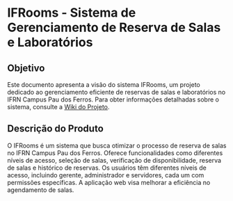 # IFRooms - Sistema de Gerenciamento de Reserva de Salas e Laboratórios

## Objetivo

Este documento apresenta a visão do sistema IFRooms, um projeto dedicado ao gerenciamento eficiente de reservas de salas e laboratórios no IFRN Campus Pau dos Ferros. Para obter informações detalhadas sobre o sistema, consulte a [Wiki do Projeto](https://github.com/dlcoders/ifrooms/wiki).

## Descrição do Produto

O IFRooms é um sistema que busca otimizar o processo de reserva de salas no IFRN Campus Pau dos Ferros. Oferece funcionalidades como diferentes níveis de acesso, seleção de salas, verificação de disponibilidade, reserva de salas e histórico de reservas. Os usuários têm diferentes níveis de acesso, incluindo gerente, administrador e servidores, cada um com permissões específicas. A aplicação web visa melhorar a eficiência no agendamento de salas.
